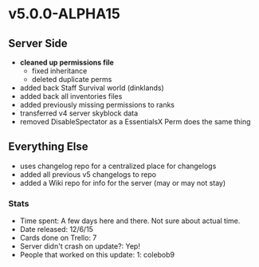 # v5.0.0-ALPHA15

## Server Side
* **cleaned up permissions file**
    * fixed inheritance
    * deleted duplicate perms
* added back Staff Survival world (dinklands)
* added back all inventories files
* added previously missing permissions to ranks
* transferred v4 server skyblock data
* removed DisableSpectator as a EssentialsX Perm does the same thing

## Everything Else
* uses changelog repo for a centralized place for changelogs
* added all previous v5 changelogs to repo
* added a Wiki repo for info for the server (may or may not stay)

### Stats
* Time spent: A few days here and there. Not sure about actual time.
* Date released: 12/6/15
* Cards done on Trello: 7
* Server didn't crash on update?: Yep!
* People that worked on this update: 1: colebob9